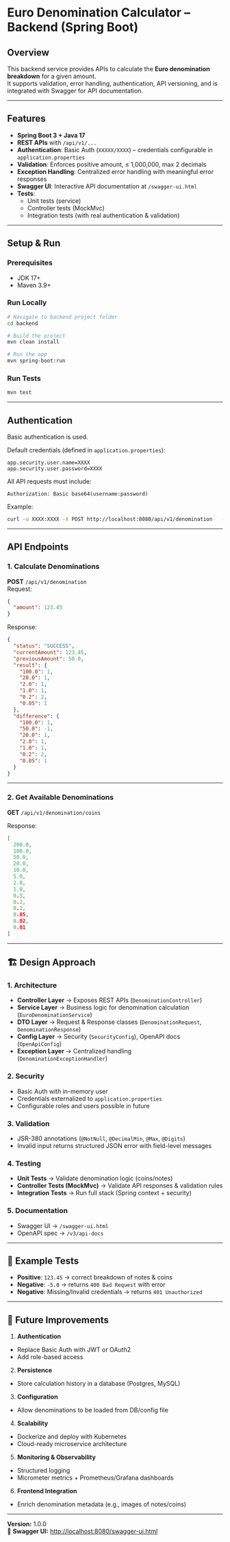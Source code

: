 # Euro Denomination Calculator – Backend (Spring Boot)

## Overview

This backend service provides APIs to calculate the **Euro denomination breakdown** for a given amount.  
It supports validation, error handling, authentication, API versioning, and is integrated with Swagger for API
documentation.

---

## Features

- **Spring Boot 3 + Java 17**
- **REST APIs** with `/api/v1/...`
- **Authentication**: Basic Auth (`XXXXX/XXXX`) – credentials configurable in `application.properties`
- **Validation**: Enforces positive amount, ≤ 1,000,000, max 2 decimals
- **Exception Handling**: Centralized error handling with meaningful error responses
- **Swagger UI**: Interactive API documentation at `/swagger-ui.html`
- **Tests**:
    - Unit tests (service)
    - Controller tests (MockMvc)
    - Integration tests (with real authentication & validation)

---

## Setup & Run

### Prerequisites

- JDK 17+
- Maven 3.9+

### Run Locally

```bash
# Navigate to backend project folder
cd backend

# Build the project
mvn clean install

# Run the app
mvn spring-boot:run
```

### Run Tests

```bash
mvn test
```

---

## Authentication

Basic authentication is used.

Default credentials (defined in `application.properties`):

```properties
app.security.user.name=XXXX
app.security.user.password=XXXX
```

All API requests must include:

```
Authorization: Basic base64(username:password)
```

Example:

```bash
curl -u XXXX:XXXX -X POST http://localhost:8080/api/v1/denomination   -H "Content-Type: application/json"   -d '{"amount": 123.45}'
```

---

## API Endpoints

### 1. Calculate Denominations

**POST** `/api/v1/denomination`  
Request:

```json
{
  "amount": 123.45
}
```

Response:

```json
{
  "status": "SUCCESS",
  "currentAmount": 123.45,
  "previousAmount": 50.0,
  "result": {
    "100.0": 1,
    "20.0": 1,
    "2.0": 1,
    "1.0": 1,
    "0.2": 2,
    "0.05": 1
  },
  "difference": {
    "100.0": 1,
    "50.0": -1,
    "20.0": 1,
    "2.0": 1,
    "1.0": 1,
    "0.2": 2,
    "0.05": 1
  }
}
```

---

### 2. Get Available Denominations

**GET** `/api/v1/denomination/coins`

Response:

```json
[
  200.0,
  100.0,
  50.0,
  20.0,
  10.0,
  5.0,
  2.0,
  1.0,
  0.5,
  0.2,
  0.1,
  0.05,
  0.02,
  0.01
]
```

---

## 🏗️ Design Approach

### 1. **Architecture**

- **Controller Layer** → Exposes REST APIs (`DenominationController`)
- **Service Layer** → Business logic for denomination calculation (`EuroDenominationService`)
- **DTO Layer** → Request & Response classes (`DenominationRequest`, `DenominationResponse`)
- **Config Layer** → Security (`SecurityConfig`), OpenAPI docs (`OpenApiConfig`)
- **Exception Layer** → Centralized handling (`DenominationExceptionHandler`)

### 2. **Security**

- Basic Auth with in-memory user
- Credentials externalized to `application.properties`
- Configurable roles and users possible in future

### 3. **Validation**

- JSR-380 annotations (`@NotNull`, `@DecimalMin`, `@Max`, `@Digits`)
- Invalid input returns structured JSON error with field-level messages

### 4. **Testing**

- **Unit Tests** → Validate denomination logic (coins/notes)
- **Controller Tests (MockMvc)** → Validate API responses & validation rules
- **Integration Tests** → Run full stack (Spring context + security)

### 5. **Documentation**

- Swagger UI → `/swagger-ui.html`
- OpenAPI spec → `/v3/api-docs`

---

## 🧪 Example Tests

- **Positive**: `123.45` → correct breakdown of notes & coins
- **Negative**: `-5.0` → returns `400 Bad Request` with error
- **Negative**: Missing/Invalid credentials → returns `401 Unauthorized`

---

## 🔮 Future Improvements

1. **Authentication**

- Replace Basic Auth with JWT or OAuth2
- Add role-based access

2. **Persistence**

- Store calculation history in a database (Postgres, MySQL)

3. **Configuration**

- Allow denominations to be loaded from DB/config file

4. **Scalability**

- Dockerize and deploy with Kubernetes
- Cloud-ready microservice architecture

5. **Monitoring & Observability**

- Structured logging
- Micrometer metrics + Prometheus/Grafana dashboards

6. **Frontend Integration**

- Enrich denomination metadata (e.g., images of notes/coins)

---

**Version:** 1.0.0  
🔗 **Swagger UI:** [http://localhost:8080/swagger-ui.html](http://localhost:8080/swagger-ui.html)